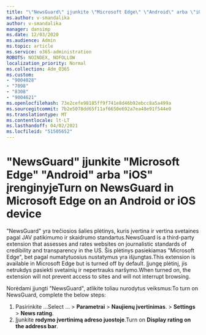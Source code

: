 ```yaml
---
title: "\"NewsGuard\" įjunkite \"Microsoft Edge\" \"Android\" arba \"iOS\" įrenginyje"
ms.author: v-smandalika
author: v-smandalika
manager: dansimp
ms.date: 12/03/2020
ms.audience: Admin
ms.topic: article
ms.service: o365-administration
ROBOTS: NOINDEX, NOFOLLOW
localization_priority: Normal
ms.collection: Adm_O365
ms.custom:
- "9004028"
- "7098"
- "8308"
- "9004621"
ms.openlocfilehash: 73e2cefe98185ff9f741e8d46b92ebcc8a5a499a
ms.sourcegitcommit: 7b2e5078dd65f11af6650e692a7ea48e91f544e0
ms.translationtype: MT
ms.contentlocale: lt-LT
ms.lasthandoff: 04/02/2021
ms.locfileid: "51505652"
---
```

# <a name="turn-on-newsguard-in-microsoft-edge-on-an-android-or-ios-device"></a><span data-ttu-id="f1bf9-102">"NewsGuard" įjunkite "Microsoft Edge" "Android" arba "iOS" įrenginyje</span><span class="sxs-lookup"><span data-stu-id="f1bf9-102">Turn on NewsGuard in Microsoft Edge on an Android or iOS device</span></span>

<span data-ttu-id="f1bf9-103">"NewsGuard" yra trečiosios šalies plėtinys, kuris įvertina ir vertina svetaines pagal JAV patikimumo ir skaidrumo standartus.</span><span class="sxs-lookup"><span data-stu-id="f1bf9-103">NewsGuard is a third-party extension that assesses and rates websites on journalistic standards of credibility and transparency in the US.</span></span> <span data-ttu-id="f1bf9-104">Šis plėtinys pasiekiamas "Microsoft Edge", bet pagal numatytuosius nustatymus yra išjungtas.</span><span class="sxs-lookup"><span data-stu-id="f1bf9-104">This extension is available in Microsoft Edge but is turned off by default.</span></span> <span data-ttu-id="f1bf9-105">Įjungę plėtinį, jis netrukdys pasiekti svetainių ir nepertrauks naršymo.</span><span class="sxs-lookup"><span data-stu-id="f1bf9-105">When turned on, the extension will not prevent access to sites and will not interrupt browsing.</span></span>

<span data-ttu-id="f1bf9-106">Norėdami įjungti "NewsGuard", atlikite toliau nurodytus veiksmus:</span><span class="sxs-lookup"><span data-stu-id="f1bf9-106">To turn on NewsGuard, complete the below steps:</span></span>
1. <span data-ttu-id="f1bf9-107">Pasirinkite ...</span><span class="sxs-lookup"><span data-stu-id="f1bf9-107">Select …</span></span><span data-ttu-id="f1bf9-108"> > **Parametrai**  >  **Naujienų įvertinimas**.</span><span class="sxs-lookup"><span data-stu-id="f1bf9-108"> > **Settings** > **News rating**.</span></span>
2. <span data-ttu-id="f1bf9-109">Įjunkite **rodymo įvertinimą adreso juostoje**.</span><span class="sxs-lookup"><span data-stu-id="f1bf9-109">Turn on **Display rating on the address bar**.</span></span>